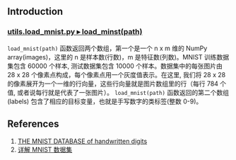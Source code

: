 ## Introduction
### [utils.load_mnist.py ▸ load_minst(path)](./utils/load_mnist.py)

`load_mnist(path)` 函数返回两个数组，第一个是一个 n x m 维的 NumPy array(images)，这里的 n 是样本数(行数)，m 是特征数(列数)。MNIST 训练数据集包含 60000 个样本, 测试数据集包含 10000 个样本。数据集中的每张图片由 28 x 28 个像素点构成，每个像素点用一个灰度值表示。在这里, 我们将 28 x 28 的像素展开为一个一维的行向量，这些行向量就是图片数组里的行（每行 784 个值, 或者说每行就是代表了一张图片）。 `load_mnist(path)` 函数返回的第二个数组(labels) 包含了相应的目标变量，也就是手写数字的类标签(整数 0-9)。

## References
1. [THE MNIST DATABASE of handwritten digits](http://yann.lecun.com/exdb/mnist/)
2. [详解 MNIST 数据集](https://blog.csdn.net/simple_the_best/article/details/75267863)